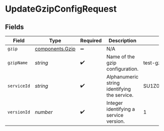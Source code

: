# UpdateGzipConfigRequest


## Fields

| Field                                                     | Type                                                      | Required                                                  | Description                                               | Example                                                   |
| --------------------------------------------------------- | --------------------------------------------------------- | --------------------------------------------------------- | --------------------------------------------------------- | --------------------------------------------------------- |
| `gzip`                                                    | [components.Gzip](../../../sdk/models/components/gzip.md) | :heavy_minus_sign:                                        | N/A                                                       |                                                           |
| `gzipName`                                                | *string*                                                  | :heavy_check_mark:                                        | Name of the gzip configuration.                           | test-gzip                                                 |
| `serviceId`                                               | *string*                                                  | :heavy_check_mark:                                        | Alphanumeric string identifying the service.              | SU1Z0isxPaozGVKXdv0eY                                     |
| `versionId`                                               | *number*                                                  | :heavy_check_mark:                                        | Integer identifying a service version.                    | 1                                                         |